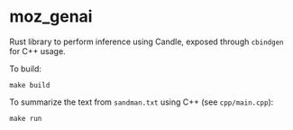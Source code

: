 # moz_genai

Rust library to perform inference using Candle, exposed through `cbindgen`
for C++ usage.

To build:

```
make build
```

To summarize the text from `sandman.txt` using C++ (see `cpp/main.cpp`):

```
make run
```
